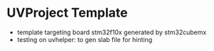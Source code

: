 # UVProject Template

- template targeting board stm32f10x generated by stm32cubemx 
- testing on uvhelper: to gen slab file for hinting